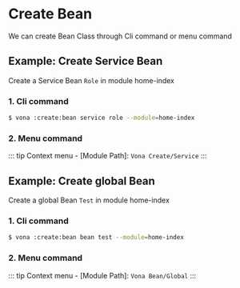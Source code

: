 # Create Bean

We can create Bean Class through Cli command or menu command

## Example: Create Service Bean

Create a Service Bean `Role` in module home-index

### 1. Cli command

``` bash
$ vona :create:bean service role --module=home-index
```

### 2. Menu command

::: tip
Context menu - [Module Path]: `Vona Create/Service`
:::

## Example: Create global Bean

Create a global Bean `Test` in module home-index

### 1. Cli command

``` bash
$ vona :create:bean bean test --module=home-index
```

### 2. Menu command

::: tip
Context menu - [Module Path]: `Vona Bean/Global`
:::